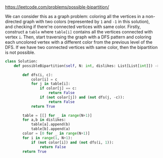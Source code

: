 <https://leetcode.com/problems/possible-bipartition/>

We can consider this as a graph problem: coloring all the vertices in a non-directed graph with two colors (represented by `1` and `-1` in this solution), and checking if there're connected vertices with same color. Firstly, construct a `table` where `table[i]` contains all the vertices connected with vertex `i`. Then, start traversing the graph with a DFS pattern and coloring each uncolored vertex with a different color from the previous level of the DFS. If we have two connected vertices with same color, then the bipartition is not possible.

```python
class Solution:
    def possibleBipartition(self, N: int, dislikes: List[List[int]]) -> bool:
        
        def dfs(i, c):
            color[i] = c
            for j in table[i]:
                if color[j] == c:
                    return False
                if (not color[j]) and (not dfs(j, -c)):
                    return False
            return True
        
        table = [[] for _ in range(N+1)]
        for a,b in dislikes:
            table[a].append(b)
            table[b].append(a)
        color = [0 for _ in range(N+1)]
        for i in range(1, N+1):
            if (not color[i]) and (not dfs(i, 1)):
                return False
        return True
```



